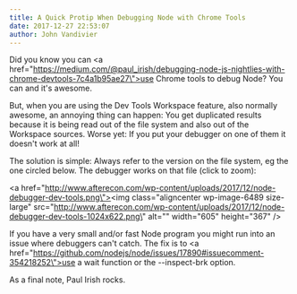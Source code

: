 ```yaml
---
title: A Quick Protip When Debugging Node with Chrome Tools
date: 2017-12-27 22:53:07
author: John Vandivier
---
```




Did you know you can <a href=\"https://medium.com/@paul_irish/debugging-node-js-nightlies-with-chrome-devtools-7c4a1b95ae27\">use Chrome tools to debug Node</a>? You can and it's awesome.

But, when you are using the Dev Tools Workspace feature, also normally awesome, an annoying thing can happen: You get duplicated results because it is being read out of the file system and also out of the Workspace sources. Worse yet: If you put your debugger on one of them it doesn't work at all!

The solution is simple: Always refer to the version on the file system, eg the one circled below. The debugger works on that file (click to zoom):

<a href=\"http://www.afterecon.com/wp-content/uploads/2017/12/node-debugger-dev-tools.png\"><img class=\"aligncenter wp-image-6489 size-large\" src=\"http://www.afterecon.com/wp-content/uploads/2017/12/node-debugger-dev-tools-1024x622.png\" alt=\"\" width=\"605\" height=\"367\" /></a>

If you have a very small and/or fast Node program you might run into an issue where debuggers can't catch. The fix is to <a href=\"https://github.com/nodejs/node/issues/17890#issuecomment-354218252\">use a wait function or the --inspect-brk option</a>.

As a final note, Paul Irish rocks.